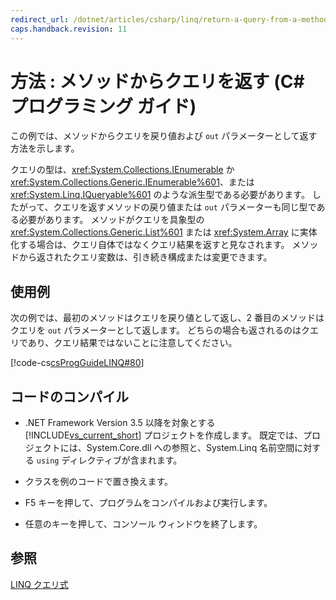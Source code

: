 ```yaml
---
redirect_url: /dotnet/articles/csharp/linq/return-a-query-from-a-method
caps.handback.revision: 11
---
```

# 方法 : メソッドからクエリを返す (C# プログラミング ガイド)
この例では、メソッドからクエリを戻り値および `out` パラメーターとして返す方法を示します。  
  
 クエリの型は、<xref:System.Collections.IEnumerable> か <xref:System.Collections.Generic.IEnumerable%601>、または <xref:System.Linq.IQueryable%601> のような派生型である必要があります。  したがって、クエリを返すメソッドの戻り値または `out` パラメーターも同じ型である必要があります。  メソッドがクエリを具象型の <xref:System.Collections.Generic.List%601> または <xref:System.Array> に実体化する場合は、クエリ自体ではなくクエリ結果を返すと見なされます。  メソッドから返されたクエリ変数は、引き続き構成または変更できます。  
  
## 使用例  
 次の例では、最初のメソッドはクエリを戻り値として返し、2 番目のメソッドはクエリを `out` パラメーターとして返します。  どちらの場合も返されるのはクエリであり、クエリ結果ではないことに注意してください。  
  
 [!code-cs[csProgGuideLINQ#80](../../../csharp/programming-guide/arrays/codesnippet/CSharp/how-to-return-a-query-from-a-method_1.cs)]  
  
## コードのコンパイル  
  
-   .NET Framework Version 3.5 以降を対象とする [!INCLUDE[vs_current_short](../../../csharp/programming-guide/classes-and-structs/includes/vs-current-short-md.md)] プロジェクトを作成します。  既定では、プロジェクトには、System.Core.dll への参照と、System.Linq 名前空間に対する `using` ディレクティブが含まれます。  
  
-   クラスを例のコードで置き換えます。  
  
-   F5 キーを押して、プログラムをコンパイルおよび実行します。  
  
-   任意のキーを押して、コンソール ウィンドウを終了します。  
  
## 参照  
 [LINQ クエリ式](../../../csharp/programming-guide/linq-query-expressions/index.md)
